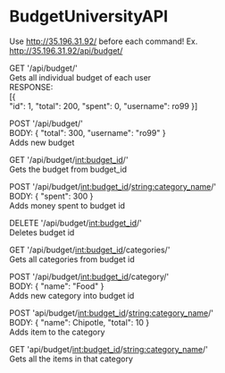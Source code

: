 # BudgetUniversityAPI

Use http://35.196.31.92/ before each command! Ex. http://35.196.31.92/api/budget/

GET '/api/budget/'  
Gets all individual budget of each user  
RESPONSE:  
[{  
"id": 1,
"total": 200,
"spent": 0,
"username": ro99
}]

POST '/api/budget/'  
BODY:
{
  "total": 300,
  "username": "ro99"
}  
Adds new budget 


GET '/api/budget/<int:budget_id>/'  
Gets the budget from budget_id


POST '/api/budget/<int:budget_id>/<string:category_name>/'  
BODY:
{
  "spent": 300
}  
Adds money spent to budget id 


DELETE '/api/budget/<int:budget_id>/'  
Deletes budget id


GET '/api/budget/<int:budget_id>/categories/'  
Gets all categories from budget id


POST '/api/budget/<int:budget_id>/category/'  
BODY: 
{
  "name": "Food"
}  
Adds new category into budget id


POST 'api/budget/<int:budget_id>/<string:category_name>/'  
BODY:
{
   "name": Chipotle,
   "total": 10
}  
Adds item to the category 

GET 'api/budget/<int:budget_id>/<string:category_name>/'  
Gets all the items in that category


